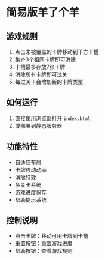 # 简易版羊了个羊

## 游戏规则
1. 点击未被覆盖的卡牌移动到下方卡槽
2. 集齐3个相同卡牌即可消除
3. 卡槽最多存放7张卡牌
4. 消除所有卡牌即可过关
5. 每过关卡会增加新的卡牌类型

## 如何运行
1. 直接使用浏览器打开 `index.html`
2. 或部署到静态服务器

## 功能特性
- 自适应布局
- 卡牌移动动画
- 消除特效
- 多关卡系统
- 游戏进度保存
- 帮助提示系统

## 控制说明
- 点击卡牌：移动可用卡牌到卡槽
- 重置按钮：重置游戏进度
- 帮助按钮：查看游戏规则